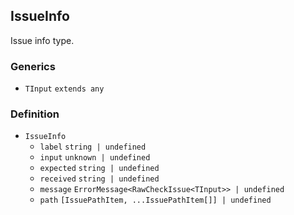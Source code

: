 IssueInfo
---------

Issue info type.

### Generics

*   `TInput` `extends any`

### Definition

*   `IssueInfo`
    *   `label` `string | undefined`
    *   `input` `unknown | undefined`
    *   `expected` `string | undefined`
    *   `received` `string | undefined`
    *   `message` `ErrorMessage<RawCheckIssue<TInput>> | undefined`
    *   `path` `[IssuePathItem, ...IssuePathItem[]] | undefined`